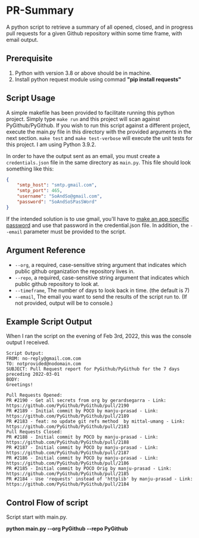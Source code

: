 # PR-Summary
A python script to retrieve a summary of all opened, closed, and in progress pull requests for a given Github repository within some time frame, with email output.

## Prerequisite
1. Python with version 3.8 or above should be in machine.
2. Install python request module using commad **"pip install requests"**

## Script Usage
A simple makefile has been provided to facilitate running this python project.  Simply type `make run` and this project will scan against PyGithub/PyGithub.  If you wish to run this script against a different project, execute the main.py file in this directory with the provided arguments in the next section. `make test` and `make test-verbose` will execute the unit tests for this project. I am using Python 3.9.2.

In order to have the output sent as an email, you must create a `credentials.json` file in the same directory as `main.py`.  This file should look something like this:
``` json
{
    "smtp_host": "smtp.gmail.com",
    "smtp_port": 465,
    "username": "SoAndSo@gmail.com",
    "password": "SoAndSoSPasSWord"
}
```
If the intended solution is to use gmail, you'll have to [make an app specific password](https://support.google.com/accounts/answer/185833?hl=en) and use that password in the credential.json file.  In addition, the `--email` parameter must be provided to the script.

## Argument Reference
- `--org`, a required, case-sensitive string argument that indicates which public github organization the repository lives in.
- `--repo`, a required, case-sensitive string argument that indicates which public github repository to look at.
- `--timeframe`, The number of days to look back in time. (the default is 7)
- `--email`, The email you want to send the results of the script run to.  (If not provided, output will be to console.)

## Example Script Output
When I ran the script on the evening of Feb 3rd, 2022, this was the console output I received.

```
Script Output:
FROM: no-reply@gmail.com.com
TO: notprovided@nodomain.com
SUBJECT: Pull Request report for PyGithub/PyGithub for the 7 days preceding 2022-03-01
BODY:
Greetings!

Pull Requests Opened:
PR #2190 - Get all secrets from org by gerardsegarra - Link: https://github.com/PyGithub/PyGithub/pull/2190
PR #2189 - Initial commit by POCO by manju-prasad - Link: https://github.com/PyGithub/PyGithub/pull/2189
PR #2183 - feat: no update git refs method  by mittal-umang - Link: https://github.com/PyGithub/PyGithub/pull/2183
Pull Requests Closed:
PR #2188 - Initial commit by POCO by manju-prasad - Link: https://github.com/PyGithub/PyGithub/pull/2188
PR #2187 - Initial commit by POCO by manju-prasad - Link: https://github.com/PyGithub/PyGithub/pull/2187
PR #2186 - Initial commit by POCO by manju-prasad - Link: https://github.com/PyGithub/PyGithub/pull/2186
PR #2185 - Initial commit by POCO Orig by manju-prasad - Link: https://github.com/PyGithub/PyGithub/pull/2185
PR #2184 - Use 'requests' instead of 'httplib' by manju-prasad - Link: https://github.com/PyGithub/PyGithub/pull/2184
```

## Control Flow of script

Script start with main.py.

**python main.py --org PyGithub --repo PyGithub**








